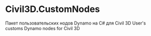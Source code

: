 # Civil3D.CustomNodes
Пакет пользовательских нодов Dynamo на C# для Civil 3D
User's customs Dynamo nodes for Civil 3D
